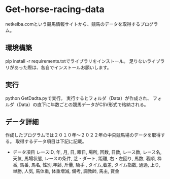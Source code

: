 # Get-horse-racing-data
netkeiba.comという競馬情報サイトから、競馬のデータを取得するプログラム。

## 環境構築
pip install -r requirements.txtでライブラリをインストール。
足りないライブラリがあった際は、各自でインストールお願いします。

## 実行
python GetDadta.pyで実行。
実行するとフォルダ（Data）が作成され、
フォルダ（Data）の直下に年数ごとの競馬データがCSV形式で格納される。

## データ詳細
作成したプログラムでは２０１０年～２０２２年の中央競馬場のデータを取得する。
取得するデータ項目は下記に記載。

- データ項目
レースID, 年, 月, 日, 曜日, 場所, 回数, 
日数, レース数, レース名, 天気, 馬場状態, 
レースの条件, 芝・ダート, 距離, 右・左回り, 
馬数, 着順, 枠番, 馬番, 馬名, 性別,年齢,
斤量, 騎手 , タイム,着差, タイム指数, 
通過, 上り, 単勝, 人気, 馬体重, 
体重増減, 備考, 調教師, 馬主, 賞金
